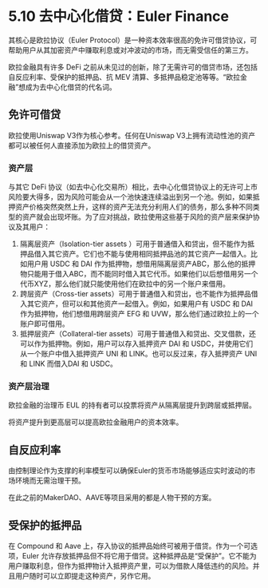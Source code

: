 # 5.10 去中心化借贷：Euler Finance

其核心是欧拉协议（Euler Protocol）是一种资本效率很高的免许可借贷协议，可帮助用户从其加密资产中赚取利息或对冲波动的市场，而无需受信任的第三方。

欧拉金融具有许多 DeFi 之前从未见过的创新，除了无需许可的借贷市场，还包括自反应利率、受保护的抵押品、抗 MEV 清算、多抵押品稳定池等等。“欧拉金融”想成为去中心化借贷的代名词。

## 免许可借贷

欧拉使用Uniswap V3作为核心参考。任何在Uniswap V3上拥有流动性池的资产都可以被任何人直接添加为欧拉上的借贷资产。

### 资产层

与其它 DeFi 协议（如去中心化交易所）相比，去中心化借贷协议上的无许可上市风险要大得多，因为风险可能会从一个池快速连续溢出到另一个池。例如，如果抵押资产价格突然突然上升，这样的资产无法充分利用人们的债务，那么多种不同类型的资产就会出现坏账。为了应对挑战，欧拉使用这些基于风险的资产层来保护协议及其用户：

1. 隔离层资产（Isolation-tier assets ）可用于普通借入和贷出，但不能作为抵押品借入其它资产。它们也不能与使用相同抵押品池的其它资产一起借入。比如用户用 USDC 和 DAI 作为抵押物，想借用隔离层资产ABC，那么他的抵押物只能用于借入ABC，而不能同时借入其它代币。如果他们以后想借用另一个代币XYZ，那么他们就只能使用他们在欧拉中的另一个账户来借用。
2. 跨层资产（Cross-tier assets）可用于普通借入和贷出，也不能作为抵押品借入其它资产，但可以和其他资产一起借入。例如，如果用户有 USDC 和 DAI 作为抵押物，他们想借用跨层资产 EFG 和 UVW，那么他们通过欧拉上的一个账户即可借用。
3. 抵押层资产（Collateral-tier assets）可用于普通借入和贷出、交叉借款，还可以作为抵押物。例如，用户可以存入抵押资产 DAI 和 USDC，并使用它们从一个账户中借入抵押资产 UNI 和 LINK。也可以反过来，存入抵押资产 UNI 和 LINK 而借入DAI 和 USDC。

### 资产层治理

欧拉金融的治理币 EUL 的持有者可以投票将资产从隔离层提升到跨层或抵押层。

将资产提升到更高层可以提高欧拉金融用户的资本效率。

## 自反应利率

由控制理论作为支撑的利率模型可以确保Euler的货币市场能够适应实时波动的市场环境而无需治理干预。

在此之前的MakerDAO、AAVE等项目采用的都是人物干预的方案。

## 受保护的抵押品

在 Compound 和 Aave 上，存入协议的抵押品始终可被用于借贷。作为一个可选项，Euler 允许存放抵押品但不将它用于借贷。这种抵押品是“受保护”。它不能为用户赚取利息，但作为抵押物计入抵押资产里，可以为借款人降低违约的风险。并且用户随时可以立即提走这种资产，另作它用。
